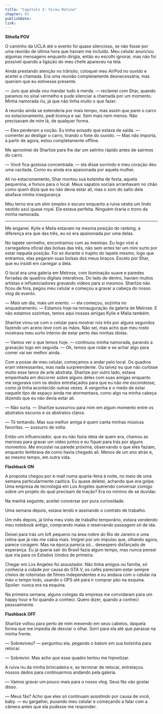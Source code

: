 ```yaml
---
title: "Capítulo 3: Virou Rotina"
chapter: 03
publishDate: 
link: 
---
```


**Sthella POV**

O caminho da UCLA até o evento foi quase silencioso, se não fosse por uma reunião de última hora que haviam me incluído. Meu celular anunciou algumas mensagens enquanto dirigia, então eu escolhi ignorar, mas não foi possível quando a ligação do meu chefe apareceu na tela.

Ainda prestando atenção no trânsito, coloquei meu AirPod no ouvido e aceitei a chamada. Era uma reunião completamente desnecessária, mas queriam que eu estivesse presente.

— Juro que ainda vou mandar tudo à merda. — reclamei com Shar, quando paramos no sinal vermelho e pude silenciar a chamada por um momento. Minha namorada riu, já que não tinha muito o que fazer.

A reunião ainda se estenderia por mais tempo, mas assim que parei o carro no estacionamento, pedi licença e saí. Sem mais nem menos. Não precisavam de mim lá, de qualquer forma.

— Eles perderam a noção. Eu tinha avisado que estava de saída. — comentei ao desligar o carro, tirando o fone do ouvido. — Mas não importa, a partir de agora, estou completamente offline.

Me aproximei de Sharlize para lhe dar um selinho rápido antes de sairmos do carro.

— Você fica gostosa concentrada. — ela disse sorrindo e meu coração deu uma vacilada. Como eu ainda era apaixonada por aquela mulher.

Ali no estacionamento, Shar montou sua bolsinha de festa, aquela pequenina, e fomos para o local. Meus sapatos sociais arranhavam no chão como quem dizia que eu não devia estar ali, mas o som do salto dela abafava minha insegurança.

Meu terno era um slim simples e escuro enquanto a ruiva vestia um lindo vestido azul quase royal. Ela estava perfeita. Ninguém tiraria o trono da minha namorada.

---

Me enganei. Kylie e Malia estavam na mesma posição do ranking, a diferença era que das três, eu só era apaixonada por uma delas.

No tapete vermelho, encontramos com as meninas. Eu logo virei a carregadora oficial das bolsas das três, não sem antes ter um mini surto por estar naquela posição. Foi só durante o trajeto do tapete mesmo, logo que entramos, elas pegaram suas bolsas dos meus braços. Exceto por Shar, que eu insisti em carregar a dela.

O local era uma galeria em Melrose, com iluminação suave e paredes forradas de quadros digitais interativos. Do lado de dentro, haviam muitos artistas e influenciadores gravando vídeos para si mesmos. Sharlize não ficou de fora, pegou meu celular e começou a gravar a cabeça do nosso vlog de evento.

— Mais um dia, mais um evento. — ela começou, sozinha no enquadramento. — Estamos hoje na reinauguração da galeria de Melrose. E não estamos sozinhas, temos aqui nossas amigas Kylie e Malia também.

Sharlize virou-se com o celular para mostrar nós três por alguns segundos fazendo um aceno leve com as mãos. Não sei, mas acho que meu rosto mostrava meu surto interno de estar perto das minhas ídolas.

— Vamos ver o que temos hoje. — continuou minha namorada, parando a gravação logo em seguida. — Ok, temos que rodar e se achar algo para comer vai ser melhor ainda.

Com a posse de meu celular, começamos a andar pelo local. Os quadros eram interessantes, mas nada surpreendente. Ou talvez eu que não curtisse muito esse lance de arte abstrata. Sharlize por outro lado, estava empenhada em discorrer sobre alguns deles com suas amigas enquanto me segurava com os dedos entrelaçados para que eu não me escondesse, como já tinha acontecido outras vezes. A vergonha e o medo de estar naquele tipo de espaço ainda me atormentava, como algo na minha cabeça dizendo que eu não devia estar ali.

— Não surta. — Sharlize sussurrou para mim em algum momento entre os abstratos escuros e os abstratos claros.

— Tô tentando. Mas sua melhor amiga é quem canta minhas músicas favoritas. — sussurro de volta.

Então um influenciador, que eu não fazia ideia de quem era, chamou as meninas para gravar um vídeo juntos e eu fiquei para trás por alguns momentos. Me encostei na parede próxima, observando o que eles faziam, enquanto lembrava de como havia chegado ali. Menos de um ano atrás e, ao mesmo tempo, em outra vida.

**Flashback ON**

A proposta chegou por e-mail numa quarta-feira à noite, no meio de uma semana particularmente caótica. Eu quase deletei, achando que era golpe. Uma empresa de tecnologia em Los Angeles querendo conversar comigo sobre um projeto do qual precisam de tração? Era no mínimo de se duvidar.

Na manhã seguinte, aceitei conversar por pura curiosidade.

Uma semana depois, estava lendo e assinando o contrato de trabalho.

Um mês depois, já tinha meu visto de trabalho temporário, estava vendendo meu notebook antigo, comprando malas e reservando passagem só de ida.

Deixei para trás um loft pequeno na área nobre do Rio de Janeiro e uma rotina que já não me cabia mais. Imigrei por um impulso que, olhando agora, parece coragem. Mas na época parecia só... desespero disfarçado de esperança. Eu já queria sair do Brasil fazia algum tempo, mas nunca pensei que iria para os Estados Unidos de primeira.

Chegar em Los Angeles foi assustador. Não tinha amigos ou família, só conhecia a cidade por causa do GTA V, os cafés pareciam estar sempre cheios de roteiristas de filmes independentes e eu andava com o celular na mão o tempo todo, usando o GPS até para ir comprar pão na esquina. Spoiler: nunca era na esquina.

Na primeira semana, alguns colegas da empresa me convidaram para um happy hour e foi quando a conheci. Quero dizer, quando a conheci pessoalmente.

**Flashback OFF**

Sharlize voltou para perto de mim mexendo em seus cabelos, daquela forma que me impedia de desviar o olhar. Sorri para ela até que parasse na minha frente.

— Sobreviveu? — perguntou ela, pegando o batom em sua bolsinha para retocar.

— Sobrevivi. Mas acho que esse quadro tentou me hipnotizar.

A ruiva riu da minha brincadeira e, ao terminar de retocar, entrelaçou nossos dedos para continuarmos andando pela galeria.

— Vamos gravar um pouco mais para o nosso vlog. Seus fãs vão gostar disso.

— Meus fãs? Acho que eles só continuam assistindo por causa de você, baby. — eu gargalhei, puxando meu celular e começando a falar com a câmera antes que ela pudesse me responder.
